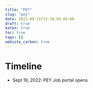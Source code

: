 ```yaml
---
title: "PEY"
slug: "pey"
date: 2022-09-15T12:38:09-04:00
draft: true
katex: true
toc: true
tags: []
website_carbon: true
---
```




# Timeline

- Sept 19, 2022: PEY Job portal opens















